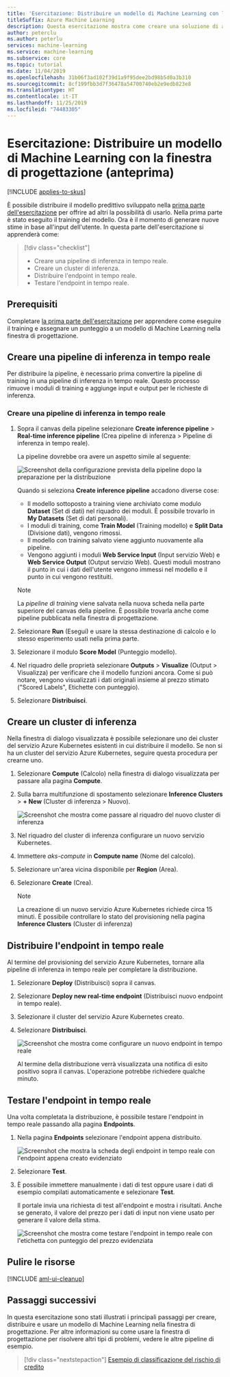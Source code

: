 ```yaml
---
title: 'Esercitazione: Distribuire un modello di Machine Learning con la finestra di progettazione'
titleSuffix: Azure Machine Learning
description: Questa esercitazione mostra come creare una soluzione di analisi predittiva nella finestra di progettazione di Azure Machine Learning (anteprima). Eseguire il training, assegnare punteggi e distribuire un modello di Machine Learning usando moduli con trascinamento della selezione.
author: peterclu
ms.author: peterlu
services: machine-learning
ms.service: machine-learning
ms.subservice: core
ms.topic: tutorial
ms.date: 11/04/2019
ms.openlocfilehash: 31b06f3ad102f39d1a9f95dee2bd98b5d0a3b310
ms.sourcegitcommit: 8cf199fbb3d7f36478a54700740eb2e9edb823e8
ms.translationtype: HT
ms.contentlocale: it-IT
ms.lasthandoff: 11/25/2019
ms.locfileid: "74483305"
---
```

# <a name="tutorial-deploy-a-machine-learning-model-with-the-designer-preview"></a>Esercitazione: Distribuire un modello di Machine Learning con la finestra di progettazione (anteprima)
[!INCLUDE [applies-to-skus](../../../includes/aml-applies-to-enterprise-sku.md)]

È possibile distribuire il modello predittivo sviluppato nella [prima parte dell'esercitazione](tutorial-designer-automobile-price-train-score.md) per offrire ad altri la possibilità di usarlo. Nella prima parte è stato eseguito il training del modello. Ora è il momento di generare nuove stime in base all'input dell'utente. In questa parte dell'esercitazione si apprenderà come:

> [!div class="checklist"]
> * Creare una pipeline di inferenza in tempo reale.
> * Creare un cluster di inferenza.
> * Distribuire l'endpoint in tempo reale.
> * Testare l'endpoint in tempo reale.

## <a name="prerequisites"></a>Prerequisiti

Completare [la prima parte dell'esercitazione](tutorial-designer-automobile-price-train-score.md) per apprendere come eseguire il training e assegnare un punteggio a un modello di Machine Learning nella finestra di progettazione.

## <a name="create-a-real-time-inference-pipeline"></a>Creare una pipeline di inferenza in tempo reale

Per distribuire la pipeline, è necessario prima convertire la pipeline di training in una pipeline di inferenza in tempo reale. Questo processo rimuove i moduli di training e aggiunge input e output per le richieste di inferenza.

### <a name="create-a-real-time-inference-pipeline"></a>Creare una pipeline di inferenza in tempo reale

1. Sopra il canvas della pipeline selezionare **Create inference pipeline** > **Real-time inference pipeline** (Crea pipeline di inferenza > Pipeline di inferenza in tempo reale).

    La pipeline dovrebbe ora avere un aspetto simile al seguente: 

   ![Screenshot della configurazione prevista della pipeline dopo la preparazione per la distribuzione](./media/tutorial-designer-automobile-price-deploy/real-time-inference-pipeline.png)

    Quando si seleziona **Create inference pipeline** accadono diverse cose:
    
    * Il modello sottoposto a training viene archiviato come modulo **Dataset** (Set di dati) nel riquadro dei moduli. È possibile trovarlo in **My Datasets** (Set di dati personali).
    * I moduli di training, come **Train Model** (Training modello) e **Split Data** (Divisione dati), vengono rimossi.
    * Il modello con training salvato viene aggiunto nuovamente alla pipeline.
    * Vengono aggiunti i moduli **Web Service Input** (Input servizio Web) e **Web Service Output** (Output servizio Web). Questi moduli mostrano il punto in cui i dati dell'utente vengono immessi nel modello e il punto in cui vengono restituiti.

    > [!NOTE]
    > La *pipeline di training* viene salvata nella nuova scheda nella parte superiore del canvas della pipeline. È possibile trovarla anche come pipeline pubblicata nella finestra di progettazione.
    >

1. Selezionare **Run** (Esegui) e usare la stessa destinazione di calcolo e lo stesso esperimento usati nella prima parte.

1. Selezionare il modulo **Score Model** (Punteggio modello).

1. Nel riquadro delle proprietà selezionare **Outputs** > **Visualize** (Output > Visualizza) per verificare che il modello funzioni ancora. Come si può notare, vengono visualizzati i dati originali insieme al prezzo stimato ("Scored Labels", Etichette con punteggio).

1. Selezionare **Distribuisci**.

## <a name="create-an-inferencing-cluster"></a>Creare un cluster di inferenza

Nella finestra di dialogo visualizzata è possibile selezionare uno dei cluster del servizio Azure Kubernetes esistenti in cui distribuire il modello. Se non si ha un cluster del servizio Azure Kubernetes, seguire questa procedura per crearne uno.

1. Selezionare **Compute** (Calcolo) nella finestra di dialogo visualizzata per passare alla pagina **Compute**.

1. Sulla barra multifunzione di spostamento selezionare **Inference Clusters** >  **+ New** (Cluster di inferenza > Nuovo).

    ![Screenshot che mostra come passare al riquadro del nuovo cluster di inferenza](./media/tutorial-designer-automobile-price-deploy/new-inference-cluster.png)

1. Nel riquadro del cluster di inferenza configurare un nuovo servizio Kubernetes.

1. Immettere *aks-compute* in **Compute name** (Nome del calcolo).
    
1. Selezionare un'area vicina disponibile per **Region** (Area).

1. Selezionare **Create** (Crea).

    > [!NOTE]
    > La creazione di un nuovo servizio Azure Kubernetes richiede circa 15 minuti. È possibile controllare lo stato del provisioning nella pagina **Inference Clusters** (Cluster di inferenza)
    >

## <a name="deploy-the-real-time-endpoint"></a>Distribuire l'endpoint in tempo reale

Al termine del provisioning del servizio Azure Kubernetes, tornare alla pipeline di inferenza in tempo reale per completare la distribuzione.

1. Selezionare **Deploy** (Distribuisci) sopra il canvas.

1. Selezionare **Deploy new real-time endpoint** (Distribuisci nuovo endpoint in tempo reale). 

1. Selezionare il cluster del servizio Azure Kubernetes creato.

1. Selezionare **Distribuisci**.

    ![Screenshot che mostra come configurare un nuovo endpoint in tempo reale](./media/tutorial-designer-automobile-price-deploy/setup-endpoint.png)

    Al termine della distribuzione verrà visualizzata una notifica di esito positivo sopra il canvas. L'operazione potrebbe richiedere qualche minuto.

## <a name="test-the-real-time-endpoint"></a>Testare l'endpoint in tempo reale

Una volta completata la distribuzione, è possibile testare l'endpoint in tempo reale passando alla pagina **Endpoints**.

1. Nella pagina **Endpoints** selezionare l'endpoint appena distribuito.

    ![Screenshot che mostra la scheda degli endpoint in tempo reale con l'endpoint appena creato evidenziato](./media/tutorial-designer-automobile-price-deploy/endpoints.png)

1. Selezionare **Test**.

1. È possibile immettere manualmente i dati di test oppure usare i dati di esempio compilati automaticamente e selezionare **Test**.

    Il portale invia una richiesta di test all'endpoint e mostra i risultati. Anche se generato, il valore del prezzo per i dati di input non viene usato per generare il valore della stima.

    ![Screenshot che mostra come testare l'endpoint in tempo reale con l'etichetta con punteggio del prezzo evidenziata](./media/tutorial-designer-automobile-price-deploy/test-endpoint.png)

## <a name="clean-up-resources"></a>Pulire le risorse

[!INCLUDE [aml-ui-cleanup](../../../includes/aml-ui-cleanup.md)]

## <a name="next-steps"></a>Passaggi successivi

In questa esercitazione sono stati illustrati i principali passaggi per creare, distribuire e usare un modello di Machine Learning nella finestra di progettazione. Per altre informazioni su come usare la finestra di progettazione per risolvere altri tipi di problemi, vedere le altre pipeline di esempio.

> [!div class="nextstepaction"]
> [Esempio di classificazione del rischio di credito](how-to-designer-sample-classification-credit-risk-cost-sensitive.md)
